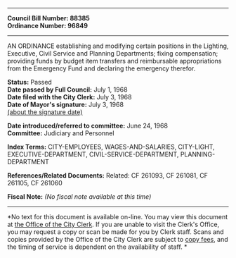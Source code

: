 * * * * *  
  
**Council Bill Number: [](#h0)[](#h2)88385**   
**Ordinance Number: 96849**  
  
* * * * *  
  
AN ORDINANCE establishing and modifying certain positions in the Lighting, Executive, Civil Service and Planning Departments; fixing compensation; providing funds by budget item transfers and reimbursable appropriations from the Emergency Fund and declaring the emergency therefor.  
  
**Status:** Passed   
**Date passed by Full Council:** July 1, 1968   
**Date filed with the City Clerk:** July 3, 1968   
**Date of Mayor's signature:** July 3, 1968   
[(about the signature date)](/~public/approvaldate.htm)   
  
  
**Date introduced/referred to committee:** June 24, 1968   
**Committee:** Judiciary and Personnel   
  
**Index Terms:** CITY-EMPLOYEES, WAGES-AND-SALARIES, CITY-LIGHT, EXECUTIVE-DEPARTMENT, CIVIL-SERVICE-DEPARTMENT, PLANNING-DEPARTMENT  
  
**References/Related Documents:** Related: CF 261093, CF 261081, CF 261105, CF 261060  
  
**Fiscal Note:** *(No fiscal note available at this time)*  
  
* * * * *  
  
*No text for this document is available on-line. You may view this document at [the Office of the City Clerk](http://www.seattle.gov/leg/clerk/contactUs.htm). If you are unable to visit the Clerk's Office, you may request a copy or scan be made for you by Clerk staff. Scans and copies provided by the Office of the City Clerk are subject to [copy fees](http://clerk.seattle.gov/~public/clerkfees.htm), and the timing of service is dependent on the availability of staff. *  
  
  
